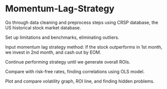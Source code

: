 # Momentum-Lag-Strategy

Go through data cleaning and preprocess steps using CRSP database, the US historical stock market database.

Set up limitations and benchmarks, eliminating outliers. 

Input momentum lag strategy method: If the stock outperforms in 1st month, we invest in 2nd month, and cash out by EOM.

Continue performing strategy until we generate overall ROIs.

Compare with risk-free rates, finding correlations using OLS model.

Plot and compare volatility graph, ROI line, and finding hidden problems.
